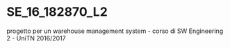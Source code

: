 # SE_16_182870_L2
progetto per un warehouse management system - corso di SW Engineering 2 - UniTN 2016/2017
